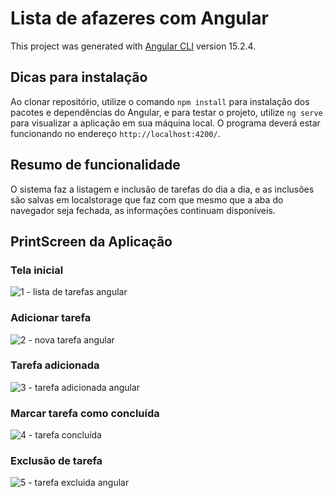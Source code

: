 # Lista de afazeres com Angular

This project was generated with [Angular CLI](https://github.com/angular/angular-cli) version 15.2.4.

## Dicas para instalação

Ao clonar repositório, utilize o comando `npm install` para instalação dos pacotes e dependências do Angular, e para testar o projeto, utilize `ng serve` para visualizar a aplicação em sua máquina local. 
O programa deverá estar funcionando no endereço `http://localhost:4200/`.

## Resumo de funcionalidade
O sistema faz a listagem e inclusão de tarefas do dia a dia, e as inclusões são salvas em localstorage que faz com que mesmo que a aba do navegador seja fechada, as informações continuam disponíveis. 

## PrintScreen da Aplicação

### Tela inicial
![1 - lista de tarefas angular](https://github.com/edersonabreu/todo-app-angular/assets/29956737/c85acd23-b45f-4268-901c-4ce3cc756e30)

### Adicionar tarefa
![2 - nova tarefa angular](https://github.com/edersonabreu/todo-app-angular/assets/29956737/2b653ca1-fed1-47fc-947c-33097bc1dadf)

### Tarefa adicionada
![3 - tarefa adicionada angular](https://github.com/edersonabreu/todo-app-angular/assets/29956737/9fefe6e4-0a60-4423-bbbd-0548386e8e37)

### Marcar tarefa como concluída
![4 - tarefa concluída](https://github.com/edersonabreu/todo-app-angular/assets/29956737/258fb1ee-38c9-481a-a87e-f99101d321d5)

### Exclusão de tarefa
![5 - tarefa excluida angular](https://github.com/edersonabreu/todo-app-angular/assets/29956737/bdd8cda6-82f1-40dc-8111-731a25b134e1)
